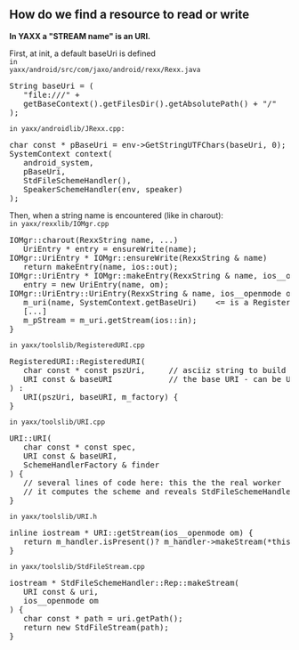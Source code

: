 ## How do we find a resource to read or write ##
__In YAXX a "STREAM name" is an URI.__

First, at init, a default baseUri is defined<br/>
<code>in yaxx/android/src/com/jaxo/android/rexx/Rexx.java</code>
<pre>
String baseUri = (
   "file:///" +
   getBaseContext().getFilesDir().getAbsolutePath() + "/"
);
</pre>
<code>in yaxx/androidlib/JRexx.cpp:</code>
<pre>
char const * pBaseUri = env->GetStringUTFChars(baseUri, 0);
SystemContext context(
   android_system,
   pBaseUri,
   StdFileSchemeHandler(),
   SpeakerSchemeHandler(env, speaker)
);
</pre>
Then, when a string name is encountered (like in charout):<br/>
<code>in yaxx/rexxlib/IOMgr.cpp</code>
<pre>
IOMgr::charout(RexxString name, ...)                                    478
   UriEntry * entry = ensureWrite(name);
IOMgr::UriEntry * IOMgr::ensureWrite(RexxString & name)                 110
   return makeEntry(name, ios::out);
IOMgr::UriEntry * IOMgr::makeEntry(RexxString & name, ios__openmode om) 214
   entry = new UriEntry(name, om);
IOMgr::UriEntry::UriEntry(RexxString & name, ios__openmode om) :         21
   m_uri(name, SystemContext.getBaseUri)    <= is a RegisteredURI
   [...]
   m_pStream = m_uri.getStream(ios::in);
}
</pre>
<code>in yaxx/toolslib/RegisteredURI.cpp</code>
<pre>
RegisteredURI::RegisteredURI(                                            78
   char const * const pszUri,     // asciiz string to build the URI from
   URI const & baseURI            // the base URI - can be URI::Nil
) :
   URI(pszUri, baseURI, m_factory) {
}
</pre>
<code>in yaxx/toolslib/URI.cpp</code>
<pre>
URI::URI(                                                                52
   char const * const spec,
   URI const & baseURI,
   SchemeHandlerFactory & finder
) {
   // several lines of code here: this the the real worker
   // it computes the scheme and reveals StdFileSchemeHandler as the handler
}
</pre>
<code>in yaxx/toolslib/URI.h</code>
<pre>
inline iostream * URI::getStream(ios__openmode om) {
   return m_handler.isPresent()? m_handler->makeStream(*this, om) : 0;
}
</pre>
<code>in yaxx/toolslib/StdFileStream.cpp</code>
<pre>
iostream * StdFileSchemeHandler::Rep::makeStream(
   URI const & uri,
   ios__openmode om
) {
   char const * path = uri.getPath();
   return new StdFileStream(path);
}
</pre>



